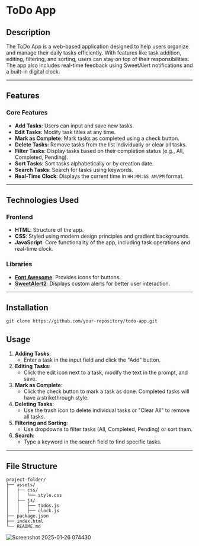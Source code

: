 # ToDo App

## Description
The ToDo App is a web-based application designed to help users organize and manage their daily tasks efficiently. With features like task addition, editing, filtering, and sorting, users can stay on top of their responsibilities. The app also includes real-time feedback using SweetAlert notifications and a built-in digital clock.

---

## Features

### Core Features
- **Add Tasks**: Users can input and save new tasks.
- **Edit Tasks**: Modify task titles at any time.
- **Mark as Complete**: Mark tasks as completed using a check button.
- **Delete Tasks**: Remove tasks from the list individually or clear all tasks.
- **Filter Tasks**: Display tasks based on their completion status (e.g., All, Completed, Pending).
- **Sort Tasks**: Sort tasks alphabetically or by creation date.
- **Search Tasks**: Search for tasks using keywords.
- **Real-Time Clock**: Displays the current time in `HH:MM:SS AM/PM` format.
---

## Technologies Used

### Frontend
- **HTML**: Structure of the app.
- **CSS**: Styled using modern design principles and gradient backgrounds.
- **JavaScript**: Core functionality of the app, including task operations and real-time clock.

### Libraries
- [**Font Awesome**](https://fontawesome.com/): Provides icons for buttons.
- [**SweetAlert2**](https://sweetalert2.github.io/): Displays custom alerts for better user interaction.

---

## Installation
   ```
   git clone https://github.com/your-repository/todo-app.git
   ```

## Usage

1. **Adding Tasks**:
   - Enter a task in the input field and click the "Add" button.
2. **Editing Tasks**:
   - Click the edit icon next to a task, modify the text in the prompt, and save.
3. **Mark as Complete**:
   - Click the check button to mark a task as done. Completed tasks will have a strikethrough style.
4. **Deleting Tasks**:
   - Use the trash icon to delete individual tasks or "Clear All" to remove all tasks.
5. **Filtering and Sorting**:
   - Use dropdowns to filter tasks (All, Completed, Pending) or sort them.
6. **Search**:
   - Type a keyword in the search field to find specific tasks.

---

## File Structure
```
project-folder/
├── assets/
│   ├── css/
│   │   └── style.css
│   ├── js/
│   │   ├── todos.js
│   │   ├── clock.js
├── package.json
├── index.html
└── README.md
```

![Screenshot 2025-01-26 074430](https://github.com/user-attachments/assets/fe34d64b-8efa-402d-b75a-d45f2e0e4d80)

